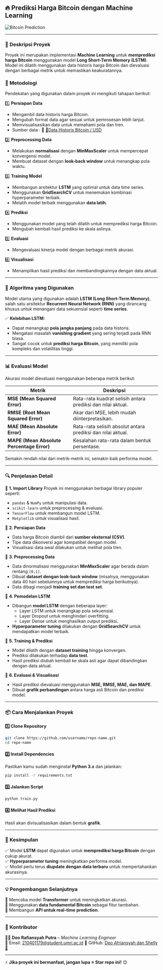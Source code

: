 ## 🔥 Prediksi Harga Bitcoin dengan Machine Learning

![Bitcoin Prediction](https://upload.wikimedia.org/wikipedia/commons/4/46/Bitcoin.svg)

---

### 🚀 **Deskripsi Proyek**

Proyek ini merupakan implementasi **Machine Learning** untuk **memprediksi harga Bitcoin** menggunakan model **Long Short-Term Memory (LSTM)**. Model ini dilatih menggunakan data historis harga Bitcoin dan dievaluasi dengan berbagai metrik untuk memastikan keakuratannya.

### 📌 **Metodologi**

Pendekatan yang digunakan dalam proyek ini mengikuti tahapan berikut:

1️⃣ **Persiapan Data**

- Mengambil data historis harga Bitcoin.
- Mengubah format data agar sesuai untuk pemrosesan lebih lanjut.
- Memvisualisasikan data untuk memahami pola dan tren.
- Sumber data : 🔗 [📃Data Historis Bitcoin / USD](https://www.investing.com/crypto/bitcoin/btc-usd)

2️⃣ **Preprocessing Data**

- Melakukan **normalisasi** dengan **MinMaxScaler** untuk mempercepat konvergensi model.
- Membuat dataset dengan **look-back window** untuk menangkap pola waktu.

3️⃣ **Training Model**

- Membangun arsitektur **LSTM** yang optimal untuk data time series.
- Menggunakan **GridSearchCV** untuk menemukan kombinasi hyperparameter terbaik.
- Melatih model terbaik menggunakan **data latih**.

4️⃣ **Prediksi**

- Menggunakan model yang telah dilatih untuk memprediksi harga Bitcoin.
- Mengubah kembali hasil prediksi ke skala aslinya.

5️⃣ **Evaluasi**

- Mengevaluasi kinerja model dengan berbagai metrik akurasi.

6️⃣ **Visualisasi**

- Menampilkan hasil prediksi dan membandingkannya dengan data aktual.

---

### 🤖 **Algoritma yang Digunakan**

Model utama yang digunakan adalah **LSTM (Long Short-Term Memory)**, salah satu arsitektur **Recurrent Neural Network (RNN)** yang dirancang khusus untuk menangani data sekuensial seperti **time series**.

✅ **Kelebihan LSTM:**

- Dapat menangkap **pola jangka panjang** pada data historis.
- Mengatasi masalah **vanishing gradient** yang sering terjadi pada RNN biasa.
- Sangat cocok untuk **prediksi harga Bitcoin**, yang memiliki pola kompleks dan volatilitas tinggi.

---

### 📊 **Evaluasi Model**

Akurasi model dievaluasi menggunakan beberapa metrik berikut:

| **Metrik**                                | **Deskripsi**                                               |
| ----------------------------------------- | ----------------------------------------------------------- |
| **MSE (Mean Squared Error)**              | Rata-rata kuadrat selisih antara prediksi dan nilai aktual. |
| **RMSE (Root Mean Squared Error)**        | Akar dari MSE, lebih mudah diinterpretasikan.               |
| **MAE (Mean Absolute Error)**             | Rata-rata selisih absolut antara prediksi dan nilai aktual. |
| **MAPE (Mean Absolute Percentage Error)** | Kesalahan rata-rata dalam bentuk persentase.                |

Semakin rendah nilai dari metrik-metrik ini, semakin baik performa model.

---

### 🔍 **Penjelasan Detail**

📌 **1. Import Library**
Proyek ini menggunakan berbagai library populer seperti:

- `pandas` & `NumPy` untuk manipulasi data.
- `scikit-learn` untuk preprocessing & evaluasi.
- `TensorFlow` untuk membangun model LSTM.
- `Matplotlib` untuk visualisasi hasil.

📌 **2. Persiapan Data**

- Data harga Bitcoin diambil dari **sumber eksternal (CSV)**.
- Tipe data dikonversi agar kompatibel dengan model.
- Visualisasi data awal dilakukan untuk melihat pola tren.

📌 **3. Preprocessing Data**

- Data dinormalisasi menggunakan **MinMaxScaler** agar berada dalam rentang `[0,1]`.
- Dibuat **dataset dengan look-back window** (misalnya, menggunakan data 40 hari sebelumnya untuk memprediksi harga berikutnya).
- Data dibagi menjadi **training set dan test set**.

📌 **4. Pemodelan LSTM**

- Dibangun **model LSTM** dengan beberapa layer:
  - Layer LSTM untuk menangkap pola sekuensial.
  - Layer Dropout untuk menghindari overfitting.
  - Layer Dense untuk menghasilkan output prediksi.
- **Hyperparameter tuning** dilakukan dengan **GridSearchCV** untuk mendapatkan model terbaik.

📌 **5. Training & Prediksi**

- Model dilatih dengan **dataset training** hingga konvergen.
- Prediksi dilakukan terhadap **data test**.
- Hasil prediksi diubah kembali ke skala asli agar dapat dibandingkan dengan data aktual.

📌 **6. Evaluasi & Visualisasi**

- Hasil prediksi dievaluasi menggunakan **MSE, RMSE, MAE, dan MAPE**.
- Dibuat **grafik perbandingan** antara harga asli Bitcoin dan prediksi model.

---

### 📦 **Cara Menjalankan Proyek**

#### 1️⃣ **Clone Repository**

```bash
git clone https://github.com/username/repo-name.git
cd repo-name
```

#### 2️⃣ **Install Dependencies**

Pastikan kamu sudah menginstal **Python 3.x** dan jalankan:

```bash
pip install -r requirements.txt
```

#### 3️⃣ **Jalankan Script**

```bash
python train.py
```

#### 4️⃣ **Melihat Hasil Prediksi**

Hasil akan divisualisasikan dalam bentuk **grafik**.

---

### 🎯 **Kesimpulan**

✅ Model **LSTM** dapat digunakan untuk **memprediksi harga Bitcoin** dengan cukup akurat.  
✅ **Hyperparameter tuning** meningkatkan performa model.  
✅ Model perlu terus **diupdate dengan data terbaru** untuk mempertahankan akurasinya.

---

### 💡 **Pengembangan Selanjutnya**

🔹 Mencoba model **Transformer** untuk meningkatkan akurasi.  
🔹 Menggunakan **data fundamental Bitcoin** sebagai fitur tambahan.  
🔹 Membangun **API untuk real-time prediction**.

---

### 📌 **Kontributor**

👨‍💻 **Deo Rafiansyah Putra** – _Machine Learning Engineer_  
📧 Email: 210401179@student.umri.ac.id
🔗 GitHub: [Deo Afriansyah dan Shelly 👻](https://github.com/deorafiansev)

---

⚡ **Jika proyek ini bermanfaat, jangan lupa ⭐ Star repo ini!** 😊
